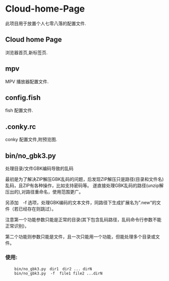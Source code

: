 # Cloud-home-Page
此项目用于放置个人七零八落的配置文件.

## Cloud home Page
浏览器首页,新标签页.

## mpv
MPV 播放器配置文件.

## config.fish
fish 配置文件.

## .conky.rc
conky 配置文件,附预览图.

## bin/no_gbk3.py
处理目录/文件GBK编码导致的乱码

最初是为了解决ZIP解压GBK乱码的问题，后发现ZIP解压只是路径(目录和文件名)乱码，且ZIP有各种操作，比如支持密码等。
遂直接处理GBK乱码的路径(unzip解压出的),对路径重命名，使用范围更广。

另添加　-f 选项，处理GBK编码的文本文件，同路径下生成扩展名为”.new“的文件（若已经存在则跳过）。

注意第一个功能参数只能是正常的目录(其下包含乱码路径，乱码命令行参数不能正常识别)，

第二个功能则参数只能是文件，且一次只能用一个功能，但能处理多个目录或文件。

### 使用: 

        bin/no_gbk3.py　dir1　dir2 ... dirN
        bin/no_gbk3.py  -f  file1 file2 ...dirN

